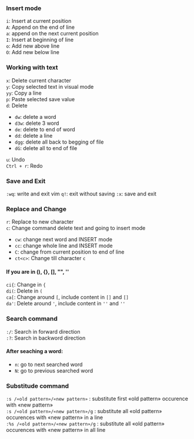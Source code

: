### Insert mode
`i`: Insert at current position  
`A`: Append on the end of line  
`a`: append on the next current position  
`I`: Insert at beginning of line  
`o`: Add new above  line  
`O`: Add new below  line

### Working with text
`x`: Delete current character  
`y`: Copy selected text in visual mode  
`yy`: Copy a line  
`p`: Paste selected save value  
`d`: Delete  
- `dw`: delete a word  
- `d3w`: delete 3 word  
- `de`: delete to end of word  
- `dd`: delete a line  
- `dgg`: delete all back to begging of file  
- `dG`: delete all to end of file  

`u`: Undo  
`Ctrl + r`: Redo 

### Save and Exit
`:wq`: write and exit vim 
`q!`: exit without saving 
`:x`: save and exit 

### Replace and Change
`r`: Replace to new character  
`c`: Change command delete text and going to insert mode  
- `cw`: change next word and INSERT mode
- `cc`: change whole line and INSERT mode
- `C`: change from current position to end of line
- `ct<c>`: Change till character `c`

#### If you are in (), {}, [], "", ''
`ci{`: Change in `{`  
`di(`: Delete in `(`  
`ca[`: Change around `[`, include content in `[]` and `[]`  
`da'`: Delete around `'`, include content in `''` and `''`  

### Search command
`:/`: Search in forward direction  
`:?`: Search in backword direction  

#### After seaching a word:
- `n`: go to next searched word
- `N`: go to previous searched word

### Substitude command 
`:s /«old pattern»/«new pattern»` : substitute first «old pattern» occurence with «new pattern»  
`:s /«old pattern»/«new pattern»/g` : substitute all «old pattern» occurences with «new pattern» in a line  
`:%s /«old pattern»/«new pattern»/g` : substitute all «old pattern» occurences with «new pattern» in all line  
